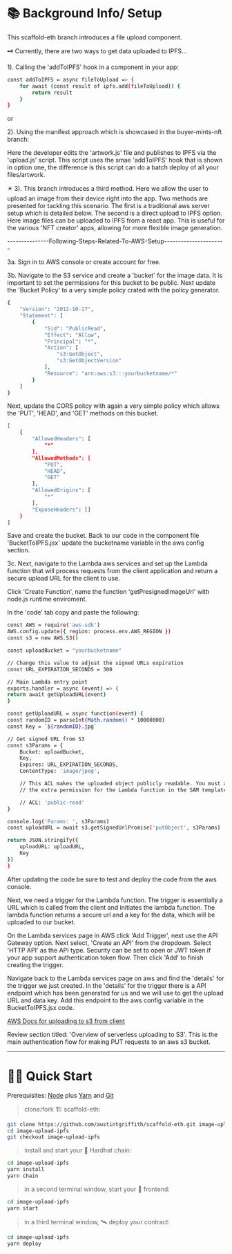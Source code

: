 # 📚 Background Info/ Setup

This scaffold-eth branch introduces a file upload component. 

🗝️ Currently, there are two ways to get data uploaded to IPFS...

1). Calling the 'addToIPFS' hook in a component in your app:

```bash
const addToIPFS = async fileToUpload => {
    for await (const result of ipfs.add(fileToUpload)) {
        return result
    }
}
```
or

2). Using the manifest approach which is showcased in the buyer-mints-nft branch:

Here the developer edits the 'artwork.js' file and publishes to IPFS via the 'upload.js' script.
This script uses the smae 'addToIPFS' hook that is shown in option one, the difference is this script can do a batch deploy of all your files/artwork. 

✴️ 3). This branch introduces a third method. Here we allow the user to upload an image from their device right into the app. Two methods are presented for tackling this scenario. The first is a traditional aws server setup which is detailed below. The second is a direct upload to IPFS option. Here image files can be uploaded to IPFS from a react app. This is useful for the various 'NFT creator' apps, allowing for more flexible image generation.



---------------Following-Steps-Related-To-AWS-Setup----------------------

3a. Sign in to AWS console or create account for free.

3b. Navigate to the S3 service and create a 'bucket' for the image data. It is important to set the permissions for this bucket to be public. Next update the 'Bucket Policy' to a very simple policy crated with the policy generator.

```bash
{
    "Version": "2012-10-17",
    "Statement": [
        {
            "Sid": "PublicRead",
            "Effect": "Allow",
            "Principal": "*",
            "Action": [
                "s3:GetObject",
                "s3:GetObjectVersion"
            ],
            "Resource": "arn:aws:s3:::yourbucketname/*"
        }
    ]
}

```

Next, update the CORS policy with again a very simple policy which allows the 'PUT', 'HEAD', and 'GET' methods on this bucket.

```bash
[
    {
        "AllowedHeaders": [
            "*"
        ],
        "AllowedMethods": [
            "PUT",
            "HEAD",
            "GET"
        ],
        "AllowedOrigins": [
            "*"
        ],
        "ExposeHeaders": []
    }
]
```

Save and create the bucket. Back to our code in the component file 'BucketToIPFS.jsx' update the bucketname variable in the aws config section.

3c. Next, navigate to the Lambda aws services and set up the Lambda function that will process requests from the client application and return a secure upload URL for the client to use. 

Click 'Create Function', name the function 'getPresignedImageUrl' with node.js runtime enviroment. 

In the 'code' tab copy and paste the following:

```bash
const AWS = require('aws-sdk')
AWS.config.update({ region: process.env.AWS_REGION })
const s3 = new AWS.S3()

const uploadBucket = "yourbucketname"

// Change this value to adjust the signed URLs expiration
const URL_EXPIRATION_SECONDS = 300

// Main Lambda entry point
exports.handler = async (event) => {
return await getUploadURL(event)
}

const getUploadURL = async function(event) {
const randomID = parseInt(Math.random() * 10000000)
const Key = `${randomID}.jpg`

// Get signed URL from S3
const s3Params = {
    Bucket: uploadBucket,
    Key,
    Expires: URL_EXPIRATION_SECONDS,
    ContentType: 'image/jpeg',

    // This ACL makes the uploaded object publicly readable. You must also uncomment
    // the extra permission for the Lambda function in the SAM template.

    // ACL: 'public-read'
}

console.log('Params: ', s3Params)
const uploadURL = await s3.getSignedUrlPromise('putObject', s3Params)

return JSON.stringify({
    uploadURL: uploadURL,
    Key
})
}
```

After updating the code be sure to test and deploy the code from the aws console. 

Next, we need a trigger for the Lambda function. The trigger is essentially a URL which is called from the client and initiates the lambda function. The lambda function returns a secure url and a key for the data, which will be uploaded to our bucket. 

On the Lambda services page in AWS click 'Add Trigger', next use the API Gateway option. Next select, 'Create an API' from the dropdown. Select 'HTTP API' as the API type. Security can be set to open or JWT token if your app support authentication token flow. Then click 'Add' to finish creating the trigger.

Navigate back to the Lambda services page on aws and find the 'details' for the trigger we just created. In the 'details' for the trigger there is a API endpoint which has been generated for us and we will use to get the upload URL and data key. Add this endpoint to the aws config variable in the BucketToIPFS.jsx code.

[AWS Docs for uploading to s3 from client](https://aws.amazon.com/blogs/compute/uploading-to-amazon-s3-directly-from-a-web-or-mobile-application/)

Review section titled: 'Overview of serverless uploading to S3'. This is the main authentication flow for making PUT requests to an aws s3 bucket.

-------------------------------------------------------------------------------

# 🏄‍♂️ Quick Start

Prerequisites: [Node](https://nodejs.org/en/download/) plus [Yarn](https://classic.yarnpkg.com/en/docs/install/) and [Git](https://git-scm.com/downloads)

> clone/fork 🏗 scaffold-eth:

```bash
git clone https://github.com/austintgriffith/scaffold-eth.git image-upload-ipfs
cd image-upload-ipfs
git checkout image-upload-ipfs
```

> install and start your 👷‍ Hardhat chain:

```bash
cd image-upload-ipfs
yarn install
yarn chain
```

> in a second terminal window, start your 📱 frontend:

```bash
cd image-upload-ipfs
yarn start
```

> in a third terminal window, 🛰 deploy your contract:

```bash
cd image-upload-ipfs
yarn deploy
```
